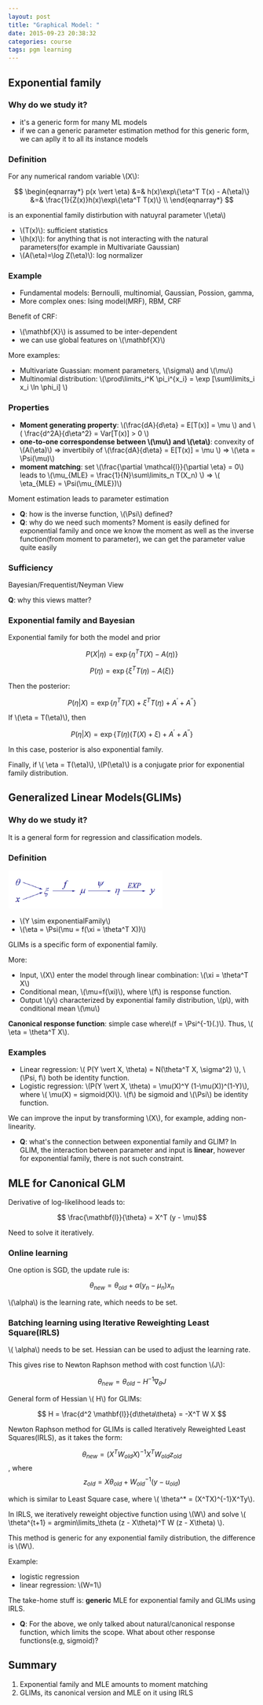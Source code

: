 ```yaml
---
layout: post
title: "Graphical Model: "
date: 2015-09-23 20:38:32
categories: course
tags: pgm learning
---
```


## Exponential family

### Why do we study it?

- it's a generic form for many ML models
- if we can a generic parameter estimation method for this generic form, we can aplly it to all its instance models

### Definition

For any numerical random variable \\(X\\):

$$
\begin{eqnarray*}
p(x \vert \eta)
&=&
h(x)\exp\{\eta^T T(x) - A(\eta)\}
&=&
\frac{1}{Z(x)}h(x)\exp\{\eta^T T(x)\} \\
\end{eqnarray*}
$$

is an exponential family distirbution with natuyral parameter \\(\eta\\)

- \\(T(x)\\): sufficient statistics
- \\(h(x)\\): for anything that is not interacting with the natural parameters(for example in Multivariate Gaussian)
- \\(A(\eta)=\log Z(\eta)\\): log normalizer

### Example

- Fundamental models: Bernoulli, multinomial, Gaussian, Possion, gamma,
- More complex ones: Ising model(MRF), RBM, CRF

Benefit of CRF:

- \\(\mathbf{X}\\) is assumed to be inter-dependent
- we can use global features on \\(\mathbf{X}\\)

More examples:

- Multivariate Guassian: moment parameters, \\(\sigma\\) and \\(\mu\\)
- Multinomial distribution: \\(\prod\limits_i^K \pi_i^{x_i} = \exp [\sum\limits_i x_i \ln \phi_i] \\)

### Properties

- **Moment generating property**: \\(\frac{dA}{d\eta} = E[T(x)] = \mu \\) and \\( \frac{d^2A}{d\eta^2} = Var[T(x)] > 0 \\)
- **one-to-one correspondense between \\(\mu\\) and \\(\eta\\)**: convexity of \\(A(\eta)\\)  => invertibily of \\(\frac{dA}{d\eta} = E[T(x)] = \mu \\) => \\(\eta = \Psi(\mu)\\)
- **moment matching**: set \\(\frac{\partial \mathcal{l}}{\partial \eta} = 0\\) leads to \\(\mu_{MLE} = \frac{1}{N}\sum\limits_n T(X_n) \\) => \\( \eta_{MLE} = \Psi(\mu_{MLE})\\)

Moment estimation leads to parameter estimation


- **Q**: how is the inverse function, \\(\Psi\\) defined?
- **Q**: why do we need such moments?
   Moment is easily defined for exponential family and once we know the moment as well as the inverse function(from moment to parameter), we can get the parameter value quite easily

### Sufficiency

Bayesian/Frequentist/Neyman View

**Q**: why this views matter?

### Exponential family and Bayesian

Exponential family for both the model and prior

$$ P(X \vert \eta) = \exp \{\eta^T T(X) - A(\eta)\}$$

$$ P( \eta) = \exp \{\xi^T T(\eta) - A(\xi)\}$$

Then the posterior:

$$ P(\eta \vert X) = \exp \{\eta^T T(X) + \xi^T T(\eta) + A^{'} + A^{''}\}$$

If \\(\eta = T(\eta)\\), then

$$ P(\eta \vert X) = \exp \{T(\eta)(T(X) + \xi) + A^{'} + A^{''}\} $$

In this case, posterior is also exponential family.

Finally, if \\( \eta = T(\eta)\\),  \\(P(\eta)\\) is a conjugate prior for exponential family distribution.

## Generalized Linear Models(GLIMs)

### Why do we study it?

It is a general form for regression and classification models.

### Definition

![GLIMs framework](/assets/images/pgm/glims-framework.png)

- \\(Y \sim exponentialFamily\\)
- \\(\eta = \Psi(\mu = f(\xi = \theta^T X))\\)

GLIMs is a specific form of exponential family.

More:

- Input, \\(X\\) enter the model through linear combination: \\(\xi = \theta^T X\\)
- Conditional mean, \\(\mu=f(\xi)\\), where \\(f\\) is response function.
- Output \\(y\\) characterized by exponential family distribution, \\(p\\), with conditional mean \\(\mu\\)

**Canonical response function**: simple case where\\(f = \Psi^{-1}(.)\\). Thus, \\( \eta = \theta^T X\\).

### Examples

- Linear regression: \\( P(Y \vert X, \theta) = N(\theta^T X, \sigma^2) \\), \\(\Psi, f\\) both be identity function.
- Logistic regression: \\(P(Y \vert X, \theta) = \mu(X)^Y (1-\mu(X))^(1-Y)\\), where \\( \mu(X) = sigmoid(X)\\). \\(f\\) be sigmoid and \\(\Psi\\) be identity function.


We can improve the input by transforming \\(X\\), for example, adding non-linearity.

- **Q**: what's the connection between exponential family and GLIM?
  In GLIM, the interaction between parameter and input is **linear**, however for exponential family, there is not such constraint.

## MLE for Canonical GLM 

Derivative of log-likelihood leads to:

$$ \frac{\mathbf{l}}{\theta} = X^T (y - \mu)$$

Need to solve it iteratively.


### Online learning

One option is SGD, the update rule is:

$$ \theta_{new} = \theta_{old} + \alpha (y_n - \mu_n)x_n $$

\\(\alpha\\) is the learning rate, which needs to be set.

### Batching learning using Iterative Reweighting Least Square(IRLS)

\\( \alpha\\) needs to be set. Hessian can be used to adjust the learning rate.

This gives rise to Newton Raphson method with cost function \\(J\\):

$$ \theta_{new} = \theta_{old} - H^{-1} \nabla_{\theta} J$$

General form of Hessian \\( H\\) for GLIMs:

$$ H = \frac{d^2 \mathbf{l}}{d\theta\theta} = -X^T W X $$

Newton Raphson method for GLIMs is called Iteratively Reweighted Least Squares(IRLS), as it takes the form:

$$ \theta_{new} = (X^TW_{old}X)^{-1}X^TW_{old}z_{old}$$, where $$ z_{old} = X \theta_{old} + W_{old}^{-1}(y-u_{old})$$


which is similar to Least Square case, where \\( \theta^* = (X^TX)^{-1}X^Ty\\).

In IRLS, we iteratively reweight objective function using \\(W\\) and solve \\( \theta^{t+1} = argmin\limits_\theta (z - X\theta)^T W (z - X\theta) \\).

This method is generic for any exponential family distribution, the difference is \\(W\\).

Example:

- logistic regression
- linear regression: \\(W=1\\)

The take-home stuff is: **generic** MLE for exponential family and GLIMs using IRLS.


- **Q**: For the above, we only talked about natural/canonical response function, which limits the scope. What about other response functions(e.g, sigmoid)?

## Summary

1. Exponential family and MLE amounts to moment matching
2. GLIMs, its canonical version and MLE on it using IRLS 

